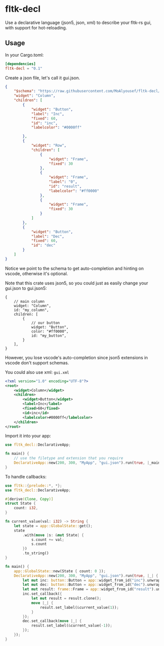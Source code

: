 # fltk-decl
Use a declarative language (json5, json, xml) to describe your fltk-rs gui, with support for hot-reloading. 

## Usage
In your Cargo.toml:
```toml
[dependencies]
fltk-decl = "0.1"
```
Create a json file, let's call it gui.json.
```json
{
    "$schema": "https://raw.githubusercontent.com/MoAlyousef/fltk-decl/main/fltk-schema.json",
    "widget": "Column",
    "children": [
        {
            "widget": "Button",
            "label": "Inc",
            "fixed": 60,
            "id": "inc",
            "labelcolor": "#0000ff"

        },
        {
            "widget": "Row",
            "children": [
                {
                    "widget": "Frame",
                    "fixed": 30
                },
                {
                    "widget": "Frame",
                    "label": "0",
                    "id": "result",
                    "labelcolor": "#ff0000"
                },
                {
                    "widget": "Frame",
                    "fixed": 30
                }
            ]
        },
        {
            "widget": "Button",
            "label": "Dec",
            "fixed": 60,
            "id": "dec"
        }
    ]
}
```
Notice we point to the schema to get auto-completion and hinting on vscode, otherwise it's optional.

Note that this crate uses json5, so you could just as easily change your gui.json to gui.json5:
```json5
{
    // main column
    widget: "Column",
    id: "my_column",
    children: [
        {
            // our button
            widget: "Button",
            color: "#ff0000",
            id: "my_button",
        }
    ],
}
```
However, you lose vscode's auto-completion since json5 extensions in vscode don't support schemas.

You could also use xml:
`gui.xml`
```xml
<?xml version="1.0" encoding="UTF-8"?>
<root>
    <widget>Column</widget>
    <children>
        <widget>Button</widget>
        <label>Inc</label>
        <fixed>60</fixed>
        <id>inc</id>
        <labelcolor>#0000ff</labelcolor>
    </children>
</root>
```

Import it into your app:
```rust
use fltk_decl::DeclarativeApp;

fn main() {
    // use the filetype and extension that you require
    DeclarativeApp::new(200, 300, "MyApp", "gui.json").run(true, |_main_win| {});
}
```

To handle callbacks:
```rust
use fltk::{prelude::*, *};
use fltk_decl::DeclarativeApp;

#[derive(Clone, Copy)]
struct State {
    count: i32,
}

fn current_value(val: i32) -> String {
    let state = app::GlobalState::get();
    state
        .with(move |s: &mut State| {
            s.count += val;
            s.count
        })
        .to_string()
}

fn main() {
    app::GlobalState::new(State { count: 0 });
    DeclarativeApp::new(200, 300, "MyApp", "gui.json").run(true, |_| {
        let mut inc: button::Button = app::widget_from_id("inc").unwrap();
        let mut dec: button::Button = app::widget_from_id("dec").unwrap();
        let mut result: frame::Frame = app::widget_from_id("result").unwrap();
        inc.set_callback({
            let mut result = result.clone();
            move |_| {
                result.set_label(&current_value(1));
            }
        });
        dec.set_callback(move |_| {
            result.set_label(&current_value(-1));
        });
    });
}
```

